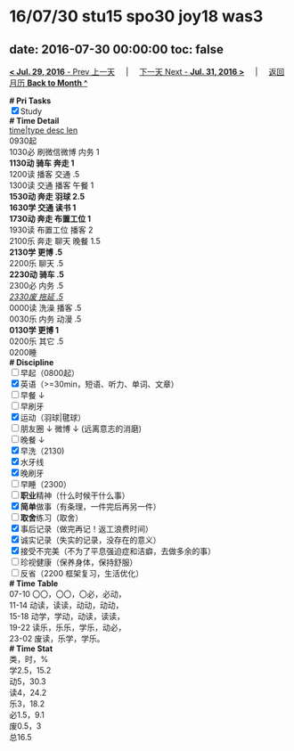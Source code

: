 # 16/07/30 stu15 spo30 joy18 was3

date: 2016-07-30 00:00:00
toc: false
---
[**< Jul. 29, 2016** - Prev 上一天](/lifelogs/2016/07/d29.md) &nbsp; &nbsp; | &nbsp; &nbsp; [下一天 Next - **Jul. 31, 2016 >**](/lifelogs/2016/07/d31.md) &nbsp; &nbsp; |  &nbsp; &nbsp; [返回月历 **Back to Month ^**](/lifelogs/2016/07/index.md)
<br/><div><b># Pri Tasks</b></div><div><input checked="true" type="checkbox"/>Study</div><div><b># Time Detail</b></div><div><u>time|type desc len</u></div><div>0930起</div><div>1030必 刷微信微博 内务 1</div><div><b>1130动 骑车 奔走 1</b></div><div>1200读 播客 交通 .5</div><div>1300读 交通 播客 午餐 1</div><div><b>1530动 奔走 羽球 2.5</b></div><div><b>1630学 交通 读书 1</b></div><div><b>1730动 奔走 布置工位 1</b></div><div>1930读 布置工位 播客 2</div><div>2100乐 奔走 聊天 晚餐 1.5</div><div><b>2130学 更博 .5</b></div><div>2200乐 聊天 .5</div><div><b>2230动 骑车 .5</b></div><div>2300必 内务 .5</div><div><u><i>2330废 拖延 .5</i></u></div><div>0000读 洗澡 播客 .5</div><div>0030乐 内务 动漫 .5</div><div><b>0130学 更博 1</b></div><div>0200乐 其它 .5</div><div>0200睡</div><div><b># Discipline</b></div><div><input type="checkbox"/>早起（0800起）</div><div><input checked="true" type="checkbox"/>英语（&gt;=30min，短语、听力、单词、文章）</div><div><input type="checkbox"/>早餐 ↓</div><div><input type="checkbox"/>早刷牙</div><div><input checked="true" type="checkbox"/>运动（羽球|毽球）</div><div><input type="checkbox"/>朋友圈 ↓ 微博 ↓ (远离意志的消磨)</div><div><input type="checkbox"/>晚餐 ↓</div><div><input checked="true" type="checkbox"/>早洗（2130)</div><div><input checked="true" type="checkbox"/>水牙线</div><div><input checked="true" type="checkbox"/>晚刷牙</div><div><input type="checkbox"/>早睡（2300）</div><div><input type="checkbox"/><b>职业</b>精神（什么时候干什么事）</div><div><input checked="true" type="checkbox"/><b>简单</b>做事（有条理，一件完后再另一件）</div><div><input type="checkbox"/><b>取舍</b>练习（取舍）</div><div><input checked="true" type="checkbox"/>事后记录（做完再记！返工浪费时间）</div><div><input checked="true" type="checkbox"/>诚实记录（失实的记录，没存在的意义）</div><div><input checked="true" type="checkbox"/>接受不完美（不为了平息强迫症和洁癖，去做多余的事）</div><div><input type="checkbox"/>珍视健康（保养身体，保持舒服）</div><div><input type="checkbox"/>反省（2200 框架复习，生活优化）</div><div><b># Time Table</b></div><div>07-10 〇〇，〇〇，〇必，必动，</div><div>11-14 动读，读读，动动，动动，</div><div>15-18 动学，学动，动读，读读，</div><div>19-22 读乐，乐乐，学乐，动必，</div><div>23-02 废读，乐学，学乐。</div><div><b># Time Stat</b></div><div>类，时，%</div><div>学2.5，15.2</div><div>动5，30.3</div><div>读4，24.2</div><div>乐3，18.2</div><div>必1.5，9.1</div><div>废0.5，3</div><div>总16.5</div>
